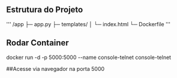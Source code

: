 ## Estrutura do Projeto

'''
/app
├─ app.py
├─ templates/
│ └─ index.html
└─ Dockerfile
'''

## Rodar Container
docker run -d -p 5000:5000 --name console-telnet console-telnet

##Acesse via navegador na porta 5000
